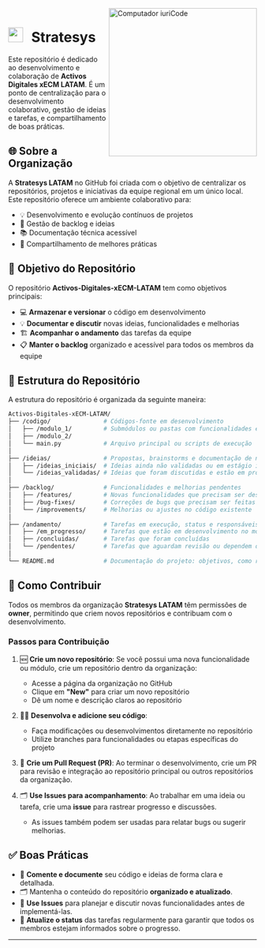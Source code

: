<img src="https://raw.githubusercontent.com/MicaelliMedeiros/micaellimedeiros/master/image/computer-illustration.png"  width="300px" align="right" alt="Computador iuriCode">

# <img src ="https://media2.giphy.com/media/QssGEmpkyEOhBCb7e1/giphy.gif?cid=ecf05e47a0n3gi1bfqntqmob8g9aid1oyj2wr3ds3mg700bl&rid=giphy.gif" width="30" height="30" style="margin-right: 10px;"> Stratesys

Este repositório é dedicado ao desenvolvimento e colaboração de **Activos Digitales xECM LATAM**. É um ponto de centralização para o desenvolvimento colaborativo, gestão de ideias e tarefas, e compartilhamento de boas práticas.

## 🌐 Sobre a Organização

A **Stratesys LATAM** no GitHub foi criada com o objetivo de centralizar os repositórios, projetos e iniciativas da equipe regional em um único local. Este repositório oferece um ambiente colaborativo para:

- 💡 Desenvolvimento e evolução contínuos de projetos
- 📝 Gestão de backlog e ideias
- 📚 Documentação técnica acessível
- 🔄 Compartilhamento de melhores práticas

## 📌 Objetivo do Repositório

O repositório **Activos-Digitales-xECM-LATAM** tem como objetivos principais:

- 💻 **Armazenar e versionar** o código em desenvolvimento
- 💡 **Documentar e discutir** novas ideias, funcionalidades e melhorias
- 🏗️ **Acompanhar o andamento** das tarefas da equipe
- 📋 **Manter o backlog** organizado e acessível para todos os membros da equipe

## 📁 Estrutura do Repositório

A estrutura do repositório é organizada da seguinte maneira:

```bash
Activos-Digitales-xECM-LATAM/
├── /codigo/               # Códigos-fonte em desenvolvimento
│   ├── /modulo_1/         # Submódulos ou pastas com funcionalidades específicas
│   ├── /modulo_2/
│   └── main.py            # Arquivo principal ou scripts de execução
│
├── /ideias/               # Propostas, brainstorms e documentação de novas funcionalidades
│   ├── /ideias_iniciais/  # Ideias ainda não validadas ou em estágio inicial
│   └── /ideias_validadas/ # Ideias que foram discutidas e estão em processo de análise
│
├── /backlog/              # Funcionalidades e melhorias pendentes
│   ├── /features/         # Novas funcionalidades que precisam ser desenvolvidas
│   ├── /bug-fixes/        # Correções de bugs que precisam ser feitas
│   └── /improvements/     # Melhorias ou ajustes no código existente
│
├── /andamento/            # Tarefas em execução, status e responsáveis
│   ├── /em_progresso/     # Tarefas que estão em desenvolvimento no momento
│   ├── /concluidas/       # Tarefas que foram concluídas
│   └── /pendentes/        # Tarefas que aguardam revisão ou dependem de outras
│
└── README.md              # Documentação do projeto: objetivos, como rodar, requisitos
```

## 🚀 Como Contribuir

Todos os membros da organização **Stratesys LATAM** têm permissões de **owner**, permitindo que criem novos repositórios e contribuam com o desenvolvimento.

### Passos para Contribuição

1. 🆕 **Crie um novo repositório**: Se você possui uma nova funcionalidade ou módulo, crie um repositório dentro da organização:
   - Acesse a página da organização no GitHub
   - Clique em **"New"** para criar um novo repositório
   - Dê um nome e descrição claros ao repositório

2. 🧑‍💻 **Desenvolva e adicione seu código**:
   - Faça modificações ou desenvolvimentos diretamente no repositório
   - Utilize branches para funcionalidades ou etapas específicas do projeto

3. 🔀 **Crie um Pull Request (PR)**: Ao terminar o desenvolvimento, crie um PR para revisão e integração ao repositório principal ou outros repositórios da organização.

4. 🗂️ **Use Issues para acompanhamento**: Ao trabalhar em uma ideia ou tarefa, crie uma **issue** para rastrear progresso e discussões.
   - As issues também podem ser usadas para relatar bugs ou sugerir melhorias.

## ✅ Boas Práticas

- 📝 **Comente e documente** seu código e ideias de forma clara e detalhada.
- 🗂️ Mantenha o conteúdo do repositório **organizado e atualizado**.
- 💬 **Use Issues** para planejar e discutir novas funcionalidades antes de implementá-las.
- 🔄 **Atualize o status** das tarefas regularmente para garantir que todos os membros estejam informados sobre o progresso.

---
